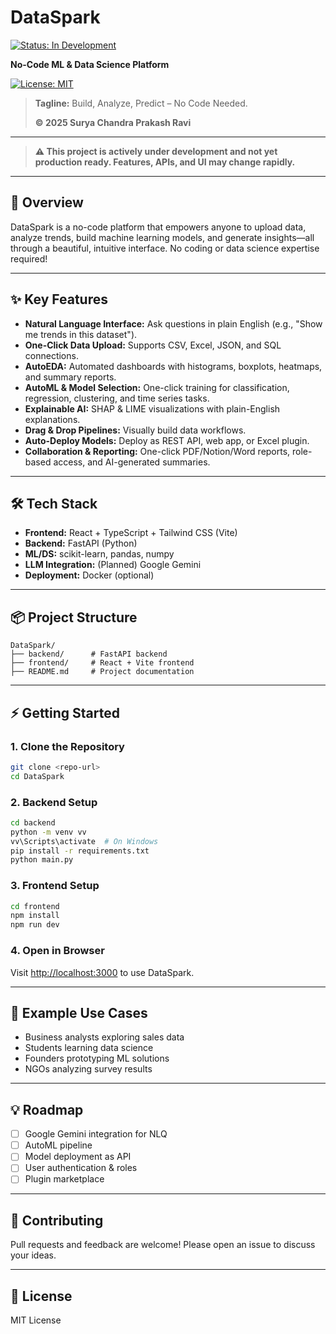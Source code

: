 # DataSpark

[![Status: In Development](https://img.shields.io/badge/status-in--development-blue)](README.md)

**No-Code ML & Data Science Platform**

[![License: MIT](https://img.shields.io/badge/License-MIT-green.svg)](LICENSE)

> **Tagline:** Build, Analyze, Predict – No Code Needed.
>
> **© 2025 Surya Chandra Prakash Ravi**

---

> **⚠️ This project is actively under development and not yet production ready. Features, APIs, and UI may change rapidly.**

---

## 🚀 Overview
DataSpark is a no-code platform that empowers anyone to upload data, analyze trends, build machine learning models, and generate insights—all through a beautiful, intuitive interface. No coding or data science expertise required!

---

## ✨ Key Features
- **Natural Language Interface:** Ask questions in plain English (e.g., "Show me trends in this dataset").
- **One-Click Data Upload:** Supports CSV, Excel, JSON, and SQL connections.
- **AutoEDA:** Automated dashboards with histograms, boxplots, heatmaps, and summary reports.
- **AutoML & Model Selection:** One-click training for classification, regression, clustering, and time series tasks.
- **Explainable AI:** SHAP & LIME visualizations with plain-English explanations.
- **Drag & Drop Pipelines:** Visually build data workflows.
- **Auto-Deploy Models:** Deploy as REST API, web app, or Excel plugin.
- **Collaboration & Reporting:** One-click PDF/Notion/Word reports, role-based access, and AI-generated summaries.

---

## 🛠️ Tech Stack
- **Frontend:** React + TypeScript + Tailwind CSS (Vite)
- **Backend:** FastAPI (Python)
- **ML/DS:** scikit-learn, pandas, numpy
- **LLM Integration:** (Planned) Google Gemini
- **Deployment:** Docker (optional)

---

## 📦 Project Structure
```
DataSpark/
├── backend/      # FastAPI backend
├── frontend/     # React + Vite frontend
├── README.md     # Project documentation
```

---

## ⚡ Getting Started

### 1. Clone the Repository
```bash
git clone <repo-url>
cd DataSpark
```

### 2. Backend Setup
```bash
cd backend
python -m venv vv
vv\Scripts\activate  # On Windows
pip install -r requirements.txt
python main.py
```

### 3. Frontend Setup
```bash
cd frontend
npm install
npm run dev
```

### 4. Open in Browser
Visit [http://localhost:3000](http://localhost:3000) to use DataSpark.

---

## 🧩 Example Use Cases
- Business analysts exploring sales data
- Students learning data science
- Founders prototyping ML solutions
- NGOs analyzing survey results

---

## 💡 Roadmap
- [ ] Google Gemini integration for NLQ
- [ ] AutoML pipeline
- [ ] Model deployment as API
- [ ] User authentication & roles
- [ ] Plugin marketplace

---

## 🤝 Contributing
Pull requests and feedback are welcome! Please open an issue to discuss your ideas.

---

## 📄 License
MIT License